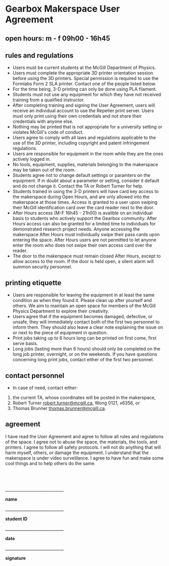 # Gearbox Makerspace User Agreement
## open hours: m - f 09h00 - 16h45
 
## rules and regulations 
* Users must be current students at the McGill Department of Physics.
* Users must complete the appropriate 3D printer orientation session before using
the 3D printers. Special permission is required to use the Formlabs Form 2 SLA printer.
Contact one of the people listed below.
* For the time being, 3-D printing can only be done using PLA filament.
* Students must not use any equipment for which they have not received training from a qualified instructor.
* After completing training and signing the User Agreement, users will receive an
individual account to use the Repetier print server. Users must only print using their own
credentials and not share their credentials with anyone else.
* Nothing may be printed that is not appropriate for a university setting or violates
McGill's code of conduct.
* Users agree to comply with all laws and regulations applicable to the use of the 
3D printer, including copyright and patent infringement regulations.
* Users are responsible for equipment in the room while they are the ones actively logged in.
* No tools, equipment, supplies, materials belonging to the makerspace may be taken out of the room.
* Students agree not to change default settings or paramters on the equipment. If in doubt about a parameter or setting, consider it default and do not change it. Contact the TA or Robert Turner for help.
* Students trained in using the 3-D printers will have card key access to the makerspace during Open Hours, and are only allowed into the makerspace at those times. Access is granted to a user upon swiping their McGill identification card over the card reader next to the door.
* After Hours access (M-F 16h45 - 21h00) is availble on an individual basis to students who actively support the Gearbox community.
After Hours access can also be granted for a limited time to individuals for demonstrated research project needs.
Anyone accessing the makerspace After Hours must individually swipe their pass cards upon entering the space.
After Hours users are not permitted to let anyone enter the room who does not swipe their own access card over the reader.
* The door to the makerspace must remain closed After Hours, except to allow access to the room.
If the door is held open, a silent alarm will summon security personnel.

## printing etiquette
* Users are responsible for leaving the equipment in at least the same condition as when
they found it. Please clean up after yourself and others. We aim to maintain an open space for members of the McGill Physics Department to explore their creativity.
* Users agree that if the equipment becomes damaged, defective, or unsafe, they will
immediately contact both of the first two personnel to inform them. They should also leave a clear note explaining the issue on or next to the piece of equipment in question.
* Print jobs taking up to 6 hours long can be printed on first come, first serve
basis.
* Long jobs (lasting more than 6 hours) should only be completed on the
long job printer, overnight, or on the weekends. If you have questions concerning long print jobs, contact either of the first two personnel.

## contact personnel
* In case of need, contact either:
1. the current TA, whose coordinates will be posted in the makerspace, 
2. Robert Turner <robert.turner@mcgill.ca>, Wong 0121, x6356, or
3. Thomas Brunner <thomas.brunner@mcgill.ca>.

## agreement
I have read the User Agreement and agree to follow all rules and regulations of the space.
I agree not to abuse the space, the materials, the tools, and printers.
I agree to follow all safety protocols.
I will not do anything that will harm myself, others, or damage the equipment.
I understand that the makerspace is under video surveillance.
I agree to have fun and make some cool things and to help others do the same.  

  \
  \
  \
\_____________________________  

**name**  

\_____________________________  

**student ID**

\_____________________________  

**date**

\_____________________________  

**signature**  
